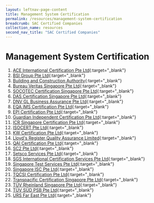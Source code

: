 ```yaml
---
layout: leftnav-page-content
title: Management System Certification
permalink: /resources/management-system-certification
breadcrumb: SAC Certified Companies
collection_name: resources
second_nav_title: "SAC Certified Companies"
---
```


# Management System Certification

1. [ACE International Certification Pte Ltd](http://www.aceintlcert.com/){:target="_blank"}
2. [BSI Group Pte Ltd](https://www.bsigroup.com/en-SG/Our-services/Certification/Certificate-and-Client-Directory-search/){:target="_blank"}
3. [Building and Construction Authority](https://www.bca.gov.sg/Professionals/IQUAS/IQUAS/StaticPages/iso_company.aspx?menuID=7){:target="_blank"}
4. [Bureau Veritas Singapore Pte Ltd](http://www.bureauveritas.com/home/contact){:target="_blank"}
5. [SOCOTEC Certification Singapore Pte Ltd](http://www.socotec-certification-international.sg/certification/certified-companies){:target="_blank"}
6. [DAS Certification Singapore Pte Ltd](http://dascert.com.sg/client-zone?field_certification_number_value=&field_standard_value=All){:target="_blank"}
7. [DNV GL Business Assurance Pte Ltd](https://certificatechecker.dnvgl.com/){:target="_blank"}
8. [EQA IMS Certification Pte Ltd](http://eqaims.com/client-directory/){:target="_blank"}
9. [EPI Certification Pte Ltd](https://www.epi-certification.com/){:target="_blank"}
10. [Guardian Independent Certification Pte Ltd](http://gicg.com.sg/information/client-directory/){:target="_blank"}
11. [ICR Singapore Certification Pte Ltd](http://www.icrsgcert.com/){:target="_blank"}
12. [ISOCERT Pte Ltd](https://www.isocert.sg/latest-news){:target="_blank"}
13. [KW Certification Pte Ltd](http://www.kwcert.com/contact-us/){:target="_blank"}
14. [Lloyd's Register Quality Assurance Limited](http://www.lrqa.com.sg/){:target="_blank"}
15. [QAI Certification Pte Ltd](http://www.qaic-singapore.com/?page_id=35){:target="_blank"}
16. [SC2 Pte Ltd](http://www.sc2.com.sg/services.php?s=3&pg=7&spg=9&sspg=){:target="_blank"}
17. [Setsco Services Pte Ltd](http://www.setsco.com/setsco/Info/html/service-enquiry.html){:target="_blank"}
18. [SGS International Certification Services Pte Ltd](http://www.sgs.sg/en/Our-Company/Certified-Clients-and-Products/Certified-Client-Directory.aspx){:target="_blank"}
19. [Singapore Test Services Pte Ltd](https://www.isc-global.net/our-clients/){:target="_blank"}
20. [Singapore ISC Pte Ltd](http://www.test.com.sg/services_certification.aspx?st=Management%20Systems&sid=9#){:target="_blank"}
21. [TQCSI Certification Pte Ltd](http://www.tqcsi.com/v2.0/cert_org_search.asp){:target="_blank"}
22. [Transpacific Certification Singapore Pte Ltd](http://tcspl.com.sg/?page_id=471){:target="_blank"}
23. [TÜV Rheinland Singapore Pte Ltd](https://www.certipedia.com/?locale=en#system-search){:target="_blank"}
24. [TÜV SÜD PSB Pte Ltd](http://www.tuv-sud-psb.sg/sg-en/resource-centre/certificate-finder/directory-of-management-system-certified-companies){:target="_blank"}
25. [URS Far East Pte Ltd](http://www.acbworld.org/index.nsf/xpClientSearch.xsp){:target="_blank"}

